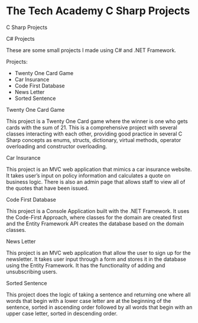 # The Tech Academy C Sharp Projects
 C Sharp Projects

C# Projects   

These are some small projects I made using C# and .NET Framework.

Projects:
-	Twenty One Card Game
-	Car Insurance
-	Code First Database 
-	News Letter
-	Sorted Sentence

Twenty One Card Game

This project is a Twenty One Card game where the winner is one who gets cards with the sum of 21. This is a comprehensive project with several classes interacting with each other, providing good practice in several C Sharp concepts as enums, structs, dictionary, virtual methods, operator overloading and constructor overloading.


Car Insurance

This project is an MVC web application that mimics a car insurance website. It takes user’s input on policy information and calculates a quote on business logic. There is also an admin page that allows staff to view all of the quotes that have been issued.

Code First Database 

This project is a Console Application built with the .NET Framework. It uses the Code-First Approach, where classes for the domain are created first and the Entity Framework API creates the database based on the domain classes. 

News Letter

This project is an MVC web application that allow the user to sign up for the newsletter. It takes user input through a form and stores it in the database using the Entity Framework. It has the functionality of adding and unsubscribing users.


Sorted Sentence

This project does the logic of taking a sentence and returning one where all words that begin with a lower case letter are at the beginning of the sentence, sorted in ascending order followed by all words that begin with an upper case letter, sorted in descending order. 
